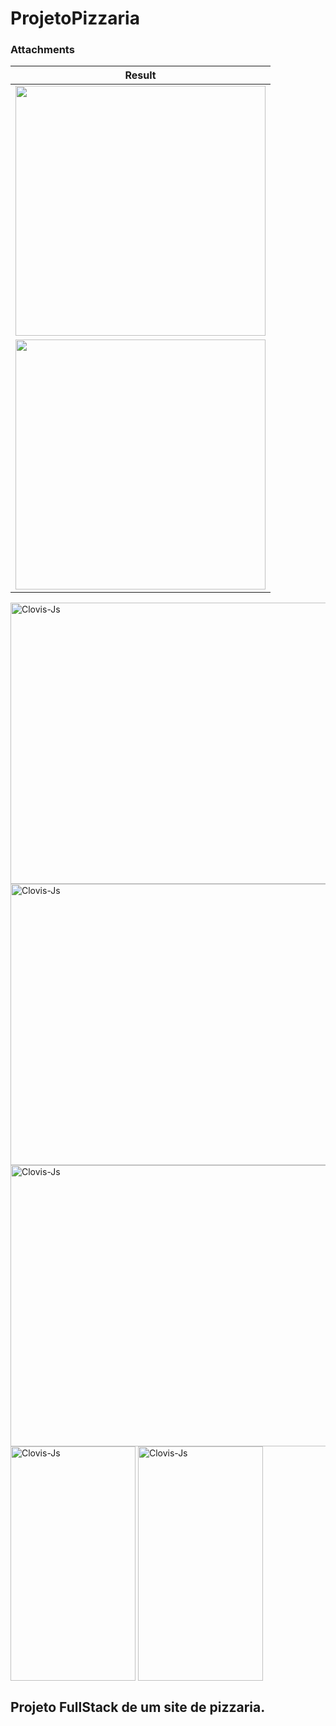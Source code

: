# ProjetoPizzaria

### Attachments

| Result |
| ------ |
| <img src="https://uploaddeimagens.com.br/images/004/492/775/full/Sem_t%C3%ADtulo.pngdsadsa.png?1685731388" width="400"> |
| <img src="https://uploaddeimagens.com.br/images/004/492/775/full/Sem_t%C3%ADtulo.pngdsadsa.png?1685731388" width="400"> |







<img align="center" alt="Clovis-Js" height="450" width="700" src="https://uploaddeimagens.com.br/images/004/492/775/full/Sem_t%C3%ADtulo.pngdsadsa.png?1685731388">
<img align="center" alt="Clovis-Js" height="450" width="700" src="https://uploaddeimagens.com.br/images/004/492/778/full/asdadsadasda.png?1685731405">
<img align="center" alt="Clovis-Js" height="450" width="700" src="https://uploaddeimagens.com.br/images/004/492/773/full/Sem_t%C3%ADtulo.pngsdaasda.png?1685731370">
<img align="center" alt="Clovis-Js" height="375" width="200" src="https://uploaddeimagens.com.br/images/004/486/587/full/pizzaria.png?1685392980">
<img align="center" alt="Clovis-Js" height="375" width="200" src="https://uploaddeimagens.com.br/images/004/487/921/full/Sem_t%C3%ADtulo.png?1685473853">

## Projeto FullStack de um site de pizzaria. 

